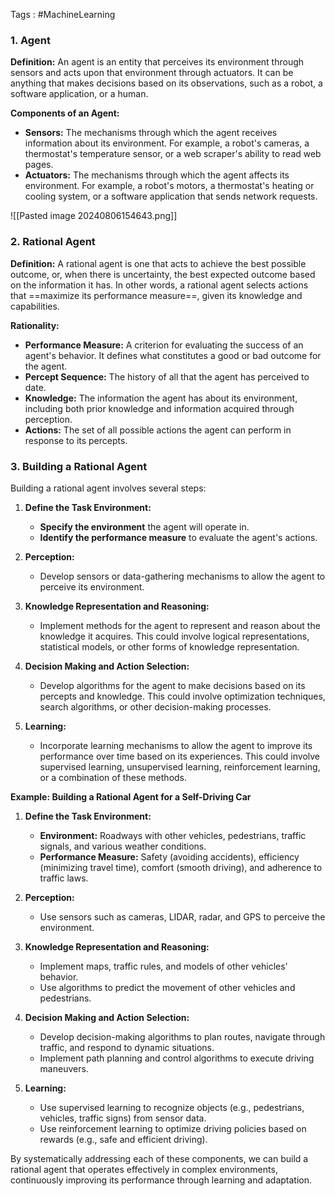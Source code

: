 Tags : #MachineLearning
### 1. Agent

**Definition:** An agent is an entity that perceives its environment through sensors and acts upon that environment through actuators. It can be anything that makes decisions based on its observations, such as a robot, a software application, or a human.

**Components of an Agent:**

- **Sensors:** The mechanisms through which the agent receives information about its environment. For example, a robot's cameras, a thermostat's temperature sensor, or a web scraper's ability to read web pages.
- **Actuators:** The mechanisms through which the agent affects its environment. For example, a robot's motors, a thermostat's heating or cooling system, or a software application that sends network requests.


![[Pasted image 20240806154643.png]]

### 2. Rational Agent

**Definition:** A rational agent is one that acts to achieve the best possible outcome, or, when there is uncertainty, the best expected outcome based on the information it has. In other words, a rational agent selects actions that ==maximize its performance measure==, given its knowledge and capabilities.

**Rationality:**

- **Performance Measure:** A criterion for evaluating the success of an agent's behavior. It defines what constitutes a good or bad outcome for the agent.
- **Percept Sequence:** The history of all that the agent has perceived to date.
- **Knowledge:** The information the agent has about its environment, including both prior knowledge and information acquired through perception.
- **Actions:** The set of all possible actions the agent can perform in response to its percepts.

### 3. Building a Rational Agent

Building a rational agent involves several steps:

1. **Define the Task Environment:**
    
    - **Specify the environment** the agent will operate in.
    - **Identify the performance measure** to evaluate the agent's actions.
2. **Perception:**
    
    - Develop sensors or data-gathering mechanisms to allow the agent to perceive its environment.
3. **Knowledge Representation and Reasoning:**
    
    - Implement methods for the agent to represent and reason about the knowledge it acquires. This could involve logical representations, statistical models, or other forms of knowledge representation.
4. **Decision Making and Action Selection:**
    
    - Develop algorithms for the agent to make decisions based on its percepts and knowledge. This could involve optimization techniques, search algorithms, or other decision-making processes.
5. **Learning:**
    
    - Incorporate learning mechanisms to allow the agent to improve its performance over time based on its experiences. This could involve supervised learning, unsupervised learning, reinforcement learning, or a combination of these methods.

**Example: Building a Rational Agent for a Self-Driving Car**

1. **Define the Task Environment:**
    
    - **Environment:** Roadways with other vehicles, pedestrians, traffic signals, and various weather conditions.
    - **Performance Measure:** Safety (avoiding accidents), efficiency (minimizing travel time), comfort (smooth driving), and adherence to traffic laws.
2. **Perception:**
    
    - Use sensors such as cameras, LIDAR, radar, and GPS to perceive the environment.
3. **Knowledge Representation and Reasoning:**
    
    - Implement maps, traffic rules, and models of other vehicles' behavior.
    - Use algorithms to predict the movement of other vehicles and pedestrians.
4. **Decision Making and Action Selection:**
    
    - Develop decision-making algorithms to plan routes, navigate through traffic, and respond to dynamic situations.
    - Implement path planning and control algorithms to execute driving maneuvers.
5. **Learning:**
    
    - Use supervised learning to recognize objects (e.g., pedestrians, vehicles, traffic signs) from sensor data.
    - Use reinforcement learning to optimize driving policies based on rewards (e.g., safe and efficient driving).

By systematically addressing each of these components, we can build a rational agent that operates effectively in complex environments, continuously improving its performance through learning and adaptation.